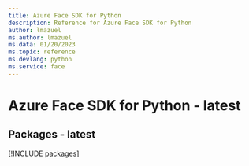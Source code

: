 ```yaml
---
title: Azure Face SDK for Python
description: Reference for Azure Face SDK for Python
author: lmazuel
ms.author: lmazuel
ms.data: 01/20/2023
ms.topic: reference
ms.devlang: python
ms.service: face
---
```

# Azure Face SDK for Python - latest
## Packages - latest
[!INCLUDE [packages](face-index.md)]